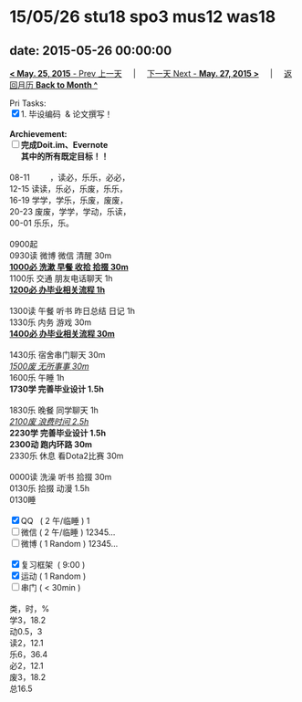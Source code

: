 # 15/05/26 stu18 spo3 mus12 was18

date: 2015-05-26 00:00:00
---
[**< May. 25, 2015** - Prev 上一天](/lifelogs/2015/05/d25.md) &nbsp; &nbsp; | &nbsp; &nbsp; [下一天 Next - **May. 27, 2015 >**](/lifelogs/2015/05/d27.md) &nbsp; &nbsp; |  &nbsp; &nbsp; [返回月历 **Back to Month ^**](/lifelogs/2015/05/index.md)
<br/><div>Pri Tasks:<br clear="none"/><input type="checkbox" checked="true" />1. 毕设编码  & 论文撰写！</div>	<div><br clear="none"/></div>	<div><strong>Archievement:</strong></div>	<div><strong><input type="checkbox" />完成Doit.im、</strong><strong>Evernote</strong></div>	<div><strong>      其中的</strong><strong>所有</strong><strong>既定目标！！</strong></div>	<div>		<div><br clear="none"/></div>08-11         ，读必，乐乐，必必，	</div>	<div>12-15 读读，乐必，乐废，乐乐，<br clear="none"/> 16-19 学学，学乐，乐废，废废，<br clear="none"/> 20-23 废废，学学，学动，乐读，</div>	<div>		<div>00-01 乐乐，乐。</div>		<div><br clear="none"/></div>0900起<br clear="none"/> 0930读 微博 微信 清醒 30m	</div>	<div><strong><span style="text-decoration: underline;">1000必 洗漱 早餐 收拾 拾掇 30m</span></strong></div>	<div>1100乐 交通 朋友电话聊天 1h</div>	<div><strong><span style="text-decoration: underline;">1200必 办毕业相关流程 1h</span></strong></div>	<div><br clear="none"/></div>	<div>1300读 午餐 听书 昨日总结 日记 1h</div>	<div>1330乐 内务 游戏 30m</div>	<div><strong><span style="text-decoration: underline;">1400必 办毕业相关流程 30m</span></strong></div>	<div><br clear="none"/></div>	<div>1430乐 宿舍串门聊天 30m</div>	<div><span style="text-decoration: underline;"><em>1500废 无所事事</em> <em>30m</em></span></div>	<div>1600乐 午睡 1h</div>	<div><strong>1730学 完善毕业设计 1.5h</strong></div>	<div>		<div><br clear="none"/></div>1830乐 晚餐 同学聊天 1h	</div>	<div><span style="text-decoration: underline;"><em>2100废 浪费时间 2.5h</em></span><br clear="none"/><strong>2230学 完善毕业设计 1.5h</strong>		<div><strong>2300动 跑内环路 30m</strong></div>		<div>2330乐 休息 看Dota2比赛 30m</div>		<div><br clear="none"/></div>0000读 洗澡 听书 拾掇 30m<br clear="none"/>0130乐 <span>拾掇 动漫 1.5</span>h	</div>	<div>0130睡</div>	<div><br clear="none"/></div>	<div><input type="checkbox" checked="true" />QQ   ( 2 午/临睡 ) 1<br clear="none"/><input type="checkbox" />微信 ( 2 午/临睡 ) 12345…</div>	<div><input type="checkbox" />微博 ( 1 Random ) 12345…</div>	<div><br clear="none"/></div>	<div><input type="checkbox" checked="true" />复习框架  ( 9:00 ) <br clear="none"/></div>	<div><input type="checkbox" checked="true" />运动 ( 1 Random ) </div>	<div><input type="checkbox" />串门 ( < 30min ) </div>	<div>		<div><br clear="none"/></div>类，时，%<br clear="none"/> 学3，18.2<br clear="none"/> 动0.5，3<br clear="none"/> 读2，12.1<br clear="none"/> 乐6，36.4<br clear="none"/> 必2，12.1<br clear="none"/> 废3，18.2<br clear="none"/> 总16.5</div>
